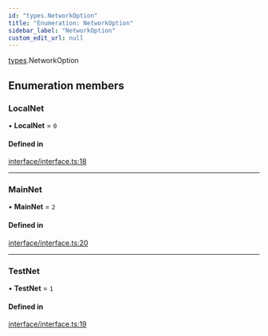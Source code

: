 ```yaml
---
id: "types.NetworkOption"
title: "Enumeration: NetworkOption"
sidebar_label: "NetworkOption"
custom_edit_url: null
---
```


[types](../namespaces/types.md).NetworkOption

## Enumeration members

### LocalNet

• **LocalNet** = `0`

#### Defined in

[interface/interface.ts:18](https://github.com/CityOfZion/isengard/blob/aaf6827/sdk/src/interface/interface.ts#L18)

___

### MainNet

• **MainNet** = `2`

#### Defined in

[interface/interface.ts:20](https://github.com/CityOfZion/isengard/blob/aaf6827/sdk/src/interface/interface.ts#L20)

___

### TestNet

• **TestNet** = `1`

#### Defined in

[interface/interface.ts:19](https://github.com/CityOfZion/isengard/blob/aaf6827/sdk/src/interface/interface.ts#L19)

